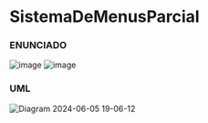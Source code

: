 # SistemaDeMenusParcial
### ENUNCIADO
![image](https://github.com/x-chama-x/SistemaDeMenusParcial/assets/67705754/c722f0bd-073d-4dc2-93d5-a55a62f342d6)
![image](https://github.com/x-chama-x/SistemaDeMenusParcial/assets/67705754/3e8c3190-4ffb-4c81-b083-f7a996cf713c)


### UML

![Diagram 2024-06-05 19-06-12](https://github.com/x-chama-x/SistemaDeMenusParcial/assets/67705754/6db13e6b-74a2-436a-8c19-1bc3d50e1a2a)


